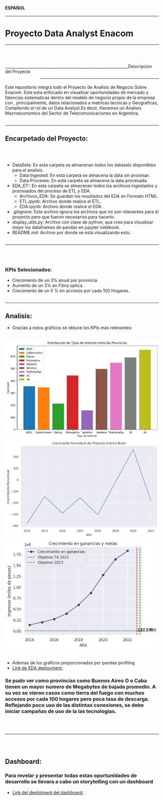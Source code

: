 #### ESPAÑOL

---

# Proyecto Data Analyst Enacom

---

<br></br>

<div style="text-align: left; float: left;">_______________________________________________________________Descripcion del Proyecto</div>
<div style="text-align: right; float: right;">_____________________________________________________________</div>

<br></br>
<br></br>
Este repositorio integra todo el Proyecto de Analisis de Negocio Sobre Enacom. Este esta enfocado en visualizar oportunidades de mercado y falencias sistematicas dentro del modelo de negocio propio de la empresa con , principalmente, datos relacionados a metricas tecnicas y Geograficas, Cumpliendo el rol de un Data Analyst.Es decir, Hacemos un Analisis Macroeconomico del Sector de Telecomunicaciones en Argentina.
<br></br>

---

## Encarpetado del Proyecto:

<br></br>

- DataSets: En esta carpeta se almacenan todos los datasets disponibles para el analisis.
  - Data Ingested: En esta carpeta se almacena la data sin procesar.
  - Data Proceses: En esta carpeta se almacena la data procesada.
- EDA_ET:: En esta carpeta se almacenan todos los archivos ingestados y procesados del proceso de ETL y EDA.
  - Archivos_EDA: Se guardan los resultados del EDA en Formato HTML.
  - ETL.ipynb: Archivo donde realice el ETL.
  - EDA.ipynb: Archivo donde realice el EDA.
- .gitignore: Este archivo ignora los archivos que no son relevantes para el proyecto pero que fueron necesarios para hacerlo.
- display_utils.py: Archivo con clase de python, que cree para visualizar mejor los dataframes de pandas en jupyter notebook.
- README.md: Archivo por donde se esta visualizando esto.
  <br></br>

---

<br></br>

### KPIs Selecionados:

- Crecimiento de un 3% anual por provincia
- Aumento de un 3% en Fibra optica
- Crecimiento de un 5 % en accesos por cada 100 Hogares.
  <br></br>

---

## Analisis:

- Gracias a estos graficos se obtuve los KPIs mas relevantes:
  <br></br>

![grapghi](src/output.png)
![grapghi](src/output2.png)
![grapghi](src/output3.png)
<br></br>

- Ademas de los graficos proporcionados por pandas profiling
- [Link de EDA deployment: ](https://eda-visualizar.onrender.com/#sample)

### Se pudo ver como provincias como Buenos Aires O o Caba tienen un mayor numero de Megabytes de bajada promedio. A su vez se vieron casos como tierra del fuego con muchos accesos por cada 100 hogares pero poca tasa de descarga. Reflejando poco uso de las distintas conexiones, se debe iniciar campañas de uso de la las tecnologias.

<br></br>

---

<br></br>

## Dashboard:

### Para revelar y presentar todas estas oportunidades de desarrollo se llevara a cabo un storytelling con un dashboard

- [Link del deplotment del dashboard: ](https://dashboard-emiliano-sosa-streamlit.onrender.com)
